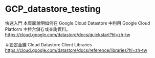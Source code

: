 # GCP_datastore_testing

快速入門
本頁面說明如何在 Google Cloud Datastore 中利用 Google Cloud Platform 主控台儲存或查詢資料。
https://cloud.google.com/datastore/docs/quickstart?hl=zh-tw


＃設定金鑰
Cloud Datastore Client Libraries
https://cloud.google.com/datastore/docs/reference/libraries?hl=zh-tw
